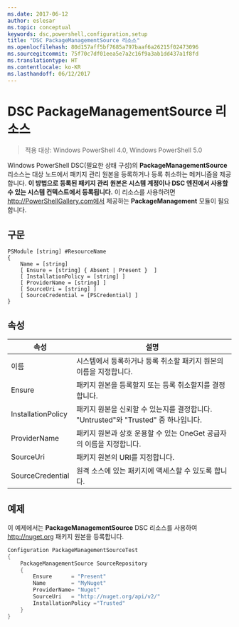 ```yaml
---
ms.date: 2017-06-12
author: eslesar
ms.topic: conceptual
keywords: dsc,powershell,configuration,setup
title: "DSC PackageManagementSource 리소스"
ms.openlocfilehash: 80d157aff5bf7685a797baaf6a26215f02473096
ms.sourcegitcommit: 75f70c7df01eea5e7a2c16f9a3ab1dd437a1f8fd
ms.translationtype: HT
ms.contentlocale: ko-KR
ms.lasthandoff: 06/12/2017
---
```

<a id="dsc-packagemanagementsource-resource" class="xliff"></a>
# DSC PackageManagementSource 리소스

> 적용 대상: Windows PowerShell 4.0, Windows PowerShell 5.0

Windows PowerShell DSC(필요한 상태 구성)의 **PackageManagementSource** 리소스는 대상 노드에서 패키지 관리 원본을 등록하거나 등록 취소하는 메커니즘을 제공합니다. **이 방법으로 등록된 패키지 관리 원본은 시스템 계정이나 DSC 엔진에서 사용할 수 있는 시스템 컨텍스트에서 등록됩니다.** 이 리소스를 사용하려면 http://PowerShellGallery.com에서 제공하는 **PackageManagement** 모듈이 필요합니다.

<a id="syntax" class="xliff"></a>
## 구문

```
PSModule [string] #ResourceName
{
    Name = [string]
    [ Ensure = [string] { Absent | Present }  ]
    [ InstallationPolicy = [string] ]
    [ ProviderName = [string] ]
    [ SourceUri = [string] ]
    [ SourceCredential = [PSCredential] ]
}
```

<a id="properties" class="xliff"></a>
## 속성
|  속성  |  설명   | 
|---|---| 
| 이름| 시스템에서 등록하거나 등록 취소할 패키지 원본의 이름을 지정합니다.| 
| Ensure| 패키지 원본을 등록할지 또는 등록 취소할지를 결정합니다.| 
| InstallationPolicy| 패키지 원본을 신뢰할 수 있는지를 결정합니다. "Untrusted"와 "Trusted" 중 하나입니다.| 
| ProviderName| 패키지 원본과 상호 운용할 수 있는 OneGet 공급자의 이름을 지정합니다.| 
| SourceUri| 패키지 원본의 URI를 지정합니다.| 
| SourceCredential| 원격 소스에 있는 패키지에 액세스할 수 있도록 합니다.| 

<a id="example" class="xliff"></a>
## 예제

이 예제에서는 **PackageManagementSource** DSC 리소스를 사용하여 http://nuget.org 패키지 원본을 등록합니다.

```powershell
Configuration PackageManagementSourceTest
{    
    PackageManagementSource SourceRepository
    {
        Ensure      = "Present" 
        Name        = "MyNuget" 
        ProviderName= "Nuget" 
        SourceUri   = "http://nuget.org/api/v2/"   
        InstallationPolicy ="Trusted" 
    }
}
```

